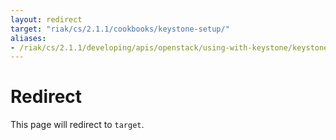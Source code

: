 ```yaml
---
layout: redirect
target: "riak/cs/2.1.1/cookbooks/keystone-setup/"
aliases:
- /riak/cs/2.1.1/developing/apis/openstack/using-with-keystone/keystone-setup
---
```


# Redirect

This page will redirect to `target`.
